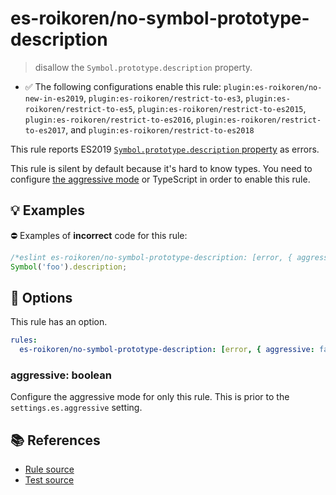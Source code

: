 # es-roikoren/no-symbol-prototype-description
> disallow the `Symbol.prototype.description` property.

- ✅ The following configurations enable this rule: `plugin:es-roikoren/no-new-in-es2019`, `plugin:es-roikoren/restrict-to-es3`, `plugin:es-roikoren/restrict-to-es5`, `plugin:es-roikoren/restrict-to-es2015`, `plugin:es-roikoren/restrict-to-es2016`, `plugin:es-roikoren/restrict-to-es2017`, and `plugin:es-roikoren/restrict-to-es2018`

This rule reports ES2019 [`Symbol.prototype.description` property](https://github.com/tc39/proposal-Symbol-description) as errors.

This rule is silent by default because it's hard to know types. You need to configure [the aggressive mode](../#the-aggressive-mode) or TypeScript in order to enable this rule.

## 💡 Examples

⛔ Examples of **incorrect** code for this rule:

```js
/*eslint es-roikoren/no-symbol-prototype-description: [error, { aggressive: true }] */
Symbol('foo').description;
```

## 🔧 Options

This rule has an option.

```yml
rules:
  es-roikoren/no-symbol-prototype-description: [error, { aggressive: false }]
```

### aggressive: boolean

Configure the aggressive mode for only this rule.
This is prior to the `settings.es.aggressive` setting.

## 📚 References

- [Rule source](https://github.com/roikoren755/eslint-plugin-es/blob/v2.0.7/src/rules/no-symbol-prototype-description.ts)
- [Test source](https://github.com/roikoren755/eslint-plugin-es/blob/v2.0.7/tests/src/rules/no-symbol-prototype-description.ts)
